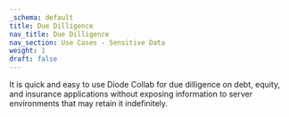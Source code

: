 ```yaml
---
_schema: default
title: Due Dilligence
nav_title: Due Dilligence
nav_section: Use Cases - Sensitive Data
weight: 1
draft: false
---
```

It is quick and easy to use Diode Collab for due dilligence on debt, equity, and insurance applications without exposing information to server environments that may retain it indefinitely.